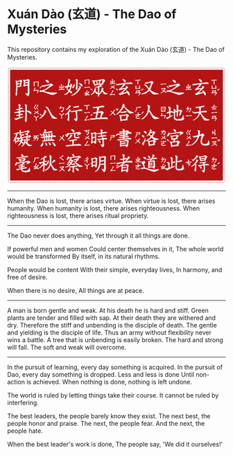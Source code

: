 # Xuán Dào (玄道) - The Dao of Mysteries

This repository contains my exploration of the Xuán Dào (玄道) - The Dao of Mysteries.


![Xuán Dào (玄道) Seal](xuan_dao_seal.png)

---

When the Dao is lost, there arises virtue. When virtue is lost, there arises humanity. When humanity is lost, there arises righteousness. When righteousness is lost, there arises ritual propriety.

---

The Dao never does anything,
Yet through it all things are done.

If powerful men and women
Could center themselves in it,
The whole world would be transformed
By itself, in its natural rhythms.

People would be content
With their simple, everyday lives,
In harmony, and free of desire.

When there is no desire,
All things are at peace.

---

A man is born gentle and weak.
At his death he is hard and stiff.
Green plants are tender and filled with sap.
At their death they are withered and dry.
Therefore the stiff and unbending is the disciple of death.
The gentle and yielding is the disciple of life.
Thus an army without flexibility never wins a battle.
A tree that is unbending is easily broken.
The hard and strong will fall.
The soft and weak will overcome.

---

In the pursuit of learning, every day something is acquired.
In the pursuit of Dao, every day something is dropped.
Less and less is done
Until non-action is achieved.
When nothing is done, nothing is left undone.

The world is ruled by letting things take their course.
It cannot be ruled by interfering.

The best leaders, the people barely know they exist.
The next best, the people honor and praise.
The next, the people fear.
And the next, the people hate.

When the best leader's work is done,
The people say, 'We did it ourselves!'
